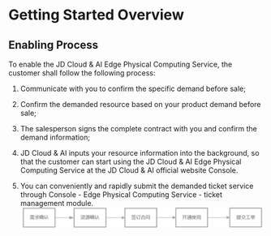 # Getting Started Overview
## Enabling Process
To enable the JD Cloud & AI Edge Physical Computing Service, the customer shall follow the following process:

1. Communicate with you to confirm the specific demand before sale;

2. Confirm the demanded resource based on your product demand before sale;

3. The salesperson signs the complete contract with you and confirm the demand information;

4. JD Cloud & AI inputs your resource information into the background, so that the customer can start using the JD Cloud & AI Edge Physical Computing Service at the JD Cloud & AI official website Console.

5. You can conveniently and rapidly submit the demanded ticket service through Console - Edge Physical Computing Service - ticket management module.
![](https://github.com/jdcloudcom/cn/blob/cn-edge-physical-computing-service/documentation/Hyper-Converged-IDC/Edge-Physical-Computing-Service/Image/EPCS001.png)

